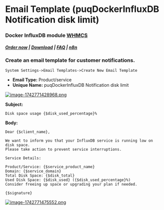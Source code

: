 # Email Template (puqDockerInfluxDB Notification disk limit)

### Docker InfluxDB module **[WHMCS](https://puqcloud.com/link.php?id=77)** 

#####  [Order now](https://puqcloud.com/whmcs-module-docker-influxdb.php) | [Download](https://download.puqcloud.com/WHMCS/servers/PUQ_WHMCS-Docker-InfluxDB/) | [FAQ](https://faq.puqcloud.com/) | [n8n](https://puqcloud.com/link.php?id=117)

### Create an email template for customer notifications.

```
System Settings->Email Templates->Create New Email Template
```

- **Email Type:** Product/service
- **Unique Name:** puqDockerInfluxDB Notification disk limit

[![image-1742771428968.png](https://doc.puq.info/uploads/images/gallery/2025-03/scaled-1680-/image-1742771428968.png)](https://doc.puq.info/uploads/images/gallery/2025-03/image-1742771428968.png)

**Subject:**

```
Disk space usage {$disk_used_percentage}%
```

**Body:**

```
Dear {$client_name},

We want to inform you that your InfluxDB service is running low on disk space. 
Please take action to prevent service interruptions.

Service Details:

Product/Service: {$service_product_name}
Domain: {$service_domain}
Total Disk Space: {$disk_total}
Used Disk Space: {$disk_used} ({$disk_used_percentage}%)
Consider freeing up space or upgrading your plan if needed.

{$signature}
```

[![image-1742771475552.png](https://doc.puq.info/uploads/images/gallery/2025-03/scaled-1680-/image-1742771475552.png)](https://doc.puq.info/uploads/images/gallery/2025-03/image-1742771475552.png)